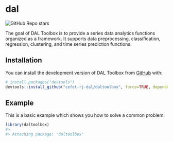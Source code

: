 
<!-- README.md is generated from README.Rmd. Please edit that file -->

# dal

<!-- badges: start -->

![GitHub Repo
stars](https://img.shields.io/github/stars/cefet-rj-dal/dal?logo=Github)
<!-- badges: end -->

The goal of DAL Toolbox is to provide a series data analytics functions organized as a framework. 
It supports data preprocessing, classification, regression, clustering, and time series prediction functions. 

## Installation

You can install the development version of DAL Toolbox from
[GitHub](https://github.com/) with:

``` r
# install.packages("devtools")
devtools::install_github("cefet-rj-dal/daltoolbox", force=TRUE, dependencies=FALSE, upgrade="never", build_vignettes = TRUE)
```

## Example

This is a basic example which shows you how to solve a common problem:

``` r
library(daltoolbox)
#> 
#> Attaching package: 'daltoolbox'
```


